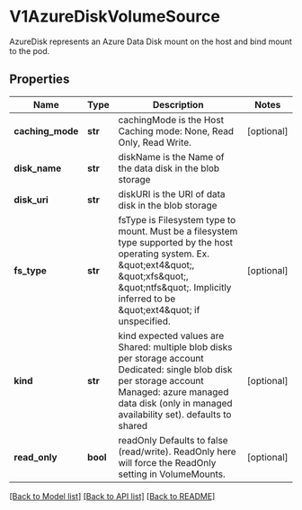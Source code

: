 # V1AzureDiskVolumeSource

AzureDisk represents an Azure Data Disk mount on the host and bind mount to the pod.
## Properties
Name | Type | Description | Notes
------------ | ------------- | ------------- | -------------
**caching_mode** | **str** | cachingMode is the Host Caching mode: None, Read Only, Read Write. | [optional] 
**disk_name** | **str** | diskName is the Name of the data disk in the blob storage | 
**disk_uri** | **str** | diskURI is the URI of data disk in the blob storage | 
**fs_type** | **str** | fsType is Filesystem type to mount. Must be a filesystem type supported by the host operating system. Ex. \&quot;ext4\&quot;, \&quot;xfs\&quot;, \&quot;ntfs\&quot;. Implicitly inferred to be \&quot;ext4\&quot; if unspecified. | [optional] 
**kind** | **str** | kind expected values are Shared: multiple blob disks per storage account  Dedicated: single blob disk per storage account  Managed: azure managed data disk (only in managed availability set). defaults to shared | [optional] 
**read_only** | **bool** | readOnly Defaults to false (read/write). ReadOnly here will force the ReadOnly setting in VolumeMounts. | [optional] 

[[Back to Model list]](../README.md#documentation-for-models) [[Back to API list]](../README.md#documentation-for-api-endpoints) [[Back to README]](../README.md)


